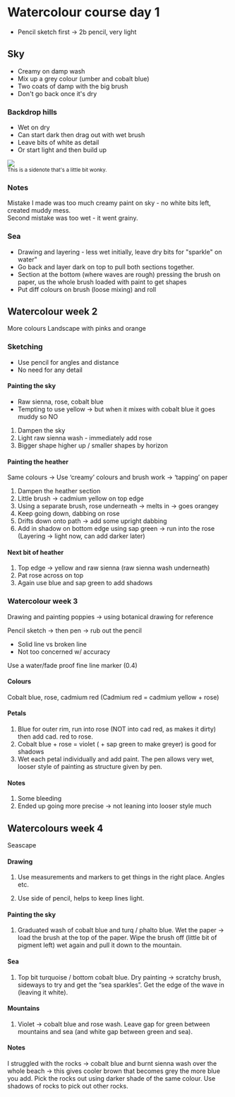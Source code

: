 # Watercolour course day 1

* Pencil sketch first -> 2b pencil, very light

## Sky

* Creamy on damp wash
* Mix up a grey colour (umber and <span class="colour cobalt-blue">cobalt blue</span>)
* Two coats of damp with the big brush
* Don't go back once it's dry

### Backdrop hills

* Wet on dry
* Can start dark then drag out with wet brush
* Leave bits of white as detail
* Or start light and then build up

<img src="{{ url_for('static', filename='images/watercolour/week_1_1.jpg') }}">

<div
   style="position: relative;background-image: url('static/images/watercolour/week_1_1.jpg')"; height:400px;background-size: contain">
   <div class="child-1"><span class="sidenote-number">
         <small class="sidenote">
               This is a sidenote that's a little bit wonky.
         </small>
      </span></div>
</div>

### Notes

Mistake I made was too much creamy paint on sky - no white bits left, created muddy mess.  
Second mistake was too wet - it went grainy.

### Sea

* Drawing and layering - less wet initially, leave dry bits for
   "sparkle" on water"  
* Go back and layer dark on top to pull both sections together.
* Section at the bottom (where waves are rough)    pressing the brush
   on paper, us the whole brush loaded with paint to    get shapes
* Put diff colours on brush (loose mixing) and roll

## Watercolour week 2

More colours
Landscape with pinks and orange

### Sketching

* Use pencil for angles and distance
* No need for any detail

#### Painting the sky

* <span class="colour raw-sienna">Raw sienna</span>, <span class="colour permanent-rose">rose</span>, <span class="colour cobalt-blue">cobalt blue</span>
* Tempting to use yellow -> but when it mixes with cobalt blue it goes muddy so NO

1. Dampen the sky
2. Light <span class="colour raw-sienna">raw sienna</span> wash - immediately add <span class="colour permanent-rose">rose</span>
3. Bigger shape higher up / smaller shapes by horizon

#### Painting the heather

Same colours -> Use ‘creamy’ colours and brush work -> ‘tapping’ on paper

1. Dampen the heather section
2. Little brush -> <span class="colour cadmium-yellow">cadmium yellow </span> on top edge
3. Using a separate brush, <span class="colour permanent-rose">rose</span> underneath -> melts in -> goes orangey
4. Keep going down, dabbing on <span class="colour permanent-rose">rose</span>
5. Drifts down onto path -> add some upright dabbing
6. Add in shadow on bottom edge using 
    <span class="colour sap-green">sap green</span> -> run into the <span class="colour permanent-rose">rose</span> (Layering -> light now, can add darker later)

#### Next bit of heather

1. Top edge -> yellow and raw sienna (raw sienna wash underneath)
2. Pat rose across on top
3. Again use blue and sap green to add shadows

### Watercolour week 3

Drawing and painting poppies -> using botanical drawing for reference

Pencil sketch -> then pen -> rub out the pencil

* Solid line vs broken line
* Not too concerned w/ accuracy

Use a water/fade proof fine line marker (0.4)

#### Colours

Cobalt blue, rose, cadmium red
(Cadmium red = cadmium yellow + rose)

#### Petals

1. Blue for outer rim, run into rose (NOT into cad red, as makes it dirty) then add cad. red to rose.
1. Cobalt blue + rose = violet ( + sap green to make greyer) is good for shadows
1. Wet each petal individually and add paint. The pen allows very wet, looser style of painting as structure given by pen.

#### Notes

1. Some bleeding
2. Ended up going more precise -> not leaning into looser style much

## Watercolours week 4

Seascape

#### Drawing

1. Use measurements and markers to get things in the right place. Angles etc.

2. Use side of pencil, helps to keep lines light.

#### Painting the sky

1. Graduated wash of cobalt blue and turq / phalto blue. Wet the paper -> load the brush at the top of the paper. Wipe the brush off (little bit of pigment left) wet again and pull it down to the mountain.

#### Sea

1. Top bit turquoise / bottom cobalt blue. Dry painting -> scratchy brush, sideways to try and get the “sea sparkles”. Get the edge of the wave in (leaving it white).

#### Mountains
  
1. Violet -> cobalt blue and rose wash. Leave gap for green between mountains and sea (and white gap between green and sea).

#### Notes

I struggled with the rocks -> cobalt blue and burnt sienna wash over the whole beach -> this gives cooler brown that becomes grey the more blue you add.
Pick the rocks out using darker shade of the same colour. Use shadows of rocks to pick out other rocks.
